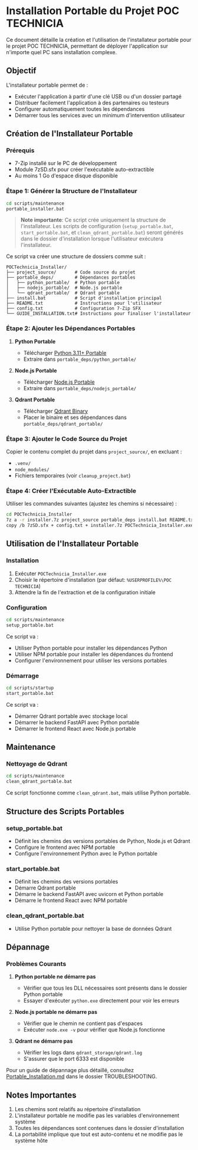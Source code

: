 # Installation Portable du Projet POC TECHNICIA

Ce document détaille la création et l'utilisation de l'installateur portable pour le projet POC TECHNICIA, permettant de déployer l'application sur n'importe quel PC sans installation complexe.

## Objectif

L'installateur portable permet de :
- Exécuter l'application à partir d'une clé USB ou d'un dossier partagé
- Distribuer facilement l'application à des partenaires ou testeurs
- Configurer automatiquement toutes les dépendances
- Démarrer tous les services avec un minimum d'intervention utilisateur

## Création de l'Installateur Portable

### Prérequis
- 7-Zip installé sur le PC de développement
- Module 7zSD.sfx pour créer l'exécutable auto-extractible
- Au moins 1 Go d'espace disque disponible

### Étape 1: Générer la Structure de l'Installateur
```bash
cd scripts/maintenance
portable_installer.bat
```

> **Note importante**: Ce script crée uniquement la structure de l'installateur. Les scripts de configuration (`setup_portable.bat`, `start_portable.bat`, et `clean_qdrant_portable.bat`) seront générés dans le dossier d'installation lorsque l'utilisateur exécutera l'installateur.

Ce script va créer une structure de dossiers comme suit :
```
POCTechnicia_Installer/
├── project_source/       # Code source du projet
├── portable_deps/        # Dépendances portables
│   ├── python_portable/  # Python portable 
│   ├── nodejs_portable/  # Node.js portable
│   └── qdrant_portable/  # Qdrant portable
├── install.bat           # Script d'installation principal
├── README.txt            # Instructions pour l'utilisateur
├── config.txt            # Configuration 7-Zip SFX
└── GUIDE_INSTALLATION.txt# Instructions pour finaliser l'installateur
```

### Étape 2: Ajouter les Dépendances Portables

1. **Python Portable**
   - Télécharger [Python 3.11+ Portable](https://www.python.org/downloads/)
   - Extraire dans `portable_deps/python_portable/`

2. **Node.js Portable**
   - Télécharger [Node.js Portable](https://nodejs.org/download/release/)
   - Extraire dans `portable_deps/nodejs_portable/`

3. **Qdrant Portable**
   - Télécharger [Qdrant Binary](https://github.com/qdrant/qdrant/releases)
   - Placer le binaire et ses dépendances dans `portable_deps/qdrant_portable/`

### Étape 3: Ajouter le Code Source du Projet
Copier le contenu complet du projet dans `project_source/`, en excluant :
- `.venv/`
- `node_modules/`
- Fichiers temporaires (voir `cleanup_project.bat`)

### Étape 4: Créer l'Exécutable Auto-Extractible

Utiliser les commandes suivantes (ajustez les chemins si nécessaire) :
```bash
cd POCTechnicia_Installer
7z a -r installer.7z project_source portable_deps install.bat README.txt
copy /b 7zSD.sfx + config.txt + installer.7z POCTechnicia_Installer.exe
```

## Utilisation de l'Installateur Portable

### Installation
1. Exécuter `POCTechnicia_Installer.exe`
2. Choisir le répertoire d'installation (par défaut: `%USERPROFILE%\POC TECHNICIA`)
3. Attendre la fin de l'extraction et de la configuration initiale

### Configuration
```bash
cd scripts/maintenance
setup_portable.bat
```
Ce script va :
- Utiliser Python portable pour installer les dépendances Python
- Utiliser NPM portable pour installer les dépendances du frontend
- Configurer l'environnement pour utiliser les versions portables

### Démarrage
```bash
cd scripts/startup
start_portable.bat
```
Ce script va :
- Démarrer Qdrant portable avec stockage local
- Démarrer le backend FastAPI avec Python portable
- Démarrer le frontend React avec Node.js portable

## Maintenance

### Nettoyage de Qdrant
```bash
cd scripts/maintenance
clean_qdrant_portable.bat
```

Ce script fonctionne comme `clean_qdrant.bat`, mais utilise Python portable.

## Structure des Scripts Portables

### setup_portable.bat
- Définit les chemins des versions portables de Python, Node.js et Qdrant
- Configure le frontend avec NPM portable
- Configure l'environnement Python avec le Python portable

### start_portable.bat
- Définit les chemins des versions portables
- Démarre Qdrant portable
- Démarre le backend FastAPI avec uvicorn et Python portable
- Démarre le frontend React avec NPM portable

### clean_qdrant_portable.bat
- Utilise Python portable pour nettoyer la base de données Qdrant

## Dépannage

### Problèmes Courants
1. **Python portable ne démarre pas**
   - Vérifier que tous les DLL nécessaires sont présents dans le dossier Python portable
   - Essayer d'exécuter `python.exe` directement pour voir les erreurs

2. **Node.js portable ne démarre pas**
   - Vérifier que le chemin ne contient pas d'espaces
   - Exécuter `node.exe -v` pour vérifier que Node.js fonctionne

3. **Qdrant ne démarre pas**
   - Vérifier les logs dans `qdrant_storage/qdrant.log`
   - S'assurer que le port 6333 est disponible

Pour un guide de dépannage plus détaillé, consultez [Portable_Installation.md](./TROUBLESHOOTING/Portable_Installation.md) dans le dossier TROUBLESHOOTING.

## Notes Importantes

1. Les chemins sont relatifs au répertoire d'installation
2. L'installateur portable ne modifie pas les variables d'environnement système
3. Toutes les dépendances sont contenues dans le dossier d'installation
4. La portabilité implique que tout est auto-contenu et ne modifie pas le système hôte
